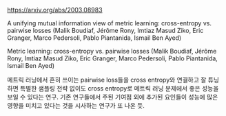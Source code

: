 https://arxiv.org/abs/2003.08983

A unifying mutual information view of metric learning: cross-entropy vs.
  pairwise losses (Malik Boudiaf, Jérôme Rony, Imtiaz Masud Ziko, Eric Granger, Marco Pedersoli, Pablo Piantanida, Ismail Ben Ayed)

Metric learning: cross-entropy vs. pairwise losses (Malik Boudiaf, Jérôme Rony, Imtiaz Masud Ziko, Eric Granger, Marco Pedersoli, Pablo Piantanida, Ismail Ben Ayed)

메트릭 러닝에서 흔히 쓰이는 pairwise loss들을 cross entropy와 연결하고 잘 튜닝하면 특별한 샘플링 전략 없이도 cross entropy로 메트릭 러닝 문제에서 좋은 성능을 보일 수 있다는 연구. 기존 연구들에서 주된 기여점 외에 추가된 요인들이 성능에 많은 영향을 미치고 있다는 것을 시사하는 연구가 또 나온 듯.